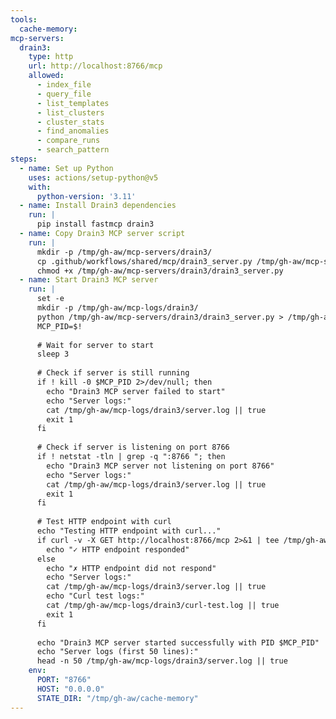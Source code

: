 ```yaml
---
tools:
  cache-memory:
mcp-servers:
  drain3:
    type: http
    url: http://localhost:8766/mcp
    allowed:
      - index_file
      - query_file
      - list_templates
      - list_clusters
      - cluster_stats
      - find_anomalies
      - compare_runs
      - search_pattern
steps:
  - name: Set up Python
    uses: actions/setup-python@v5
    with:
      python-version: '3.11'
  - name: Install Drain3 dependencies
    run: |
      pip install fastmcp drain3
  - name: Copy Drain3 MCP server script
    run: |
      mkdir -p /tmp/gh-aw/mcp-servers/drain3/
      cp .github/workflows/shared/mcp/drain3_server.py /tmp/gh-aw/mcp-servers/drain3/
      chmod +x /tmp/gh-aw/mcp-servers/drain3/drain3_server.py
  - name: Start Drain3 MCP server
    run: |
      set -e
      mkdir -p /tmp/gh-aw/mcp-logs/drain3/
      python /tmp/gh-aw/mcp-servers/drain3/drain3_server.py > /tmp/gh-aw/mcp-logs/drain3/server.log 2>&1 &
      MCP_PID=$!
      
      # Wait for server to start
      sleep 3
      
      # Check if server is still running
      if ! kill -0 $MCP_PID 2>/dev/null; then
        echo "Drain3 MCP server failed to start"
        echo "Server logs:"
        cat /tmp/gh-aw/mcp-logs/drain3/server.log || true
        exit 1
      fi
      
      # Check if server is listening on port 8766
      if ! netstat -tln | grep -q ":8766 "; then
        echo "Drain3 MCP server not listening on port 8766"
        echo "Server logs:"
        cat /tmp/gh-aw/mcp-logs/drain3/server.log || true
        exit 1
      fi
      
      # Test HTTP endpoint with curl
      echo "Testing HTTP endpoint with curl..."
      if curl -v -X GET http://localhost:8766/mcp 2>&1 | tee /tmp/gh-aw/mcp-logs/drain3/curl-test.log; then
        echo "✓ HTTP endpoint responded"
      else
        echo "✗ HTTP endpoint did not respond"
        echo "Server logs:"
        cat /tmp/gh-aw/mcp-logs/drain3/server.log || true
        echo "Curl test logs:"
        cat /tmp/gh-aw/mcp-logs/drain3/curl-test.log || true
        exit 1
      fi
      
      echo "Drain3 MCP server started successfully with PID $MCP_PID"
      echo "Server logs (first 50 lines):"
      head -n 50 /tmp/gh-aw/mcp-logs/drain3/server.log || true
    env:
      PORT: "8766"
      HOST: "0.0.0.0"
      STATE_DIR: "/tmp/gh-aw/cache-memory"
---
```


<!--

Drain3 MCP Server
Log template mining and pattern extraction tool

Drain3 is an online log template miner that extracts structured patterns from 
unstructured log files. This MCP server provides tools for indexing log files, 
querying patterns, and listing extracted templates.

Documentation: https://github.com/logpai/Drain3

This shared configuration provides a local HTTP MCP server that runs Drain3
for log analysis and template extraction. The server uses streaming JSONL
responses for progressive results.

Available tools:
  - index_file: Stream-mine templates from a log file and persist snapshot
    Parameters:
      - path: Path to the log file to analyze
      - encoding: File encoding (default: utf-8)
      - max_lines: Maximum lines to process (optional)
    Returns: Streaming JSONL events (start, progress, template, summary)

  - query_file: Match a log line against previously indexed templates
    Parameters:
      - path: Path to the indexed log file
      - text: Log line text to match
    Returns: Matching cluster information (cluster_id, size, template)

  - list_templates: List all extracted templates from an indexed file
    Parameters:
      - path: Path to the indexed log file
      - limit: Maximum number of templates to return (optional)
    Returns: Streaming JSONL events for each template

  - list_clusters: Enumerate all discovered log pattern clusters
    Parameters:
      - path: Path to the indexed log file
      - limit: Maximum number of clusters to return (optional)
    Returns: Streaming JSONL events for each cluster

  - cluster_stats: Retrieve detailed metrics for a specific cluster
    Parameters:
      - path: Path to the indexed log file
      - cluster_id: ID of the cluster to retrieve stats for
    Returns: Cluster metrics including count, frequency, template

  - find_anomalies: Detect outlier clusters or rare patterns
    Parameters:
      - path: Path to the indexed log file
      - threshold: Frequency threshold as percentage (default: 0.01)
    Returns: Streaming JSONL events for anomalous clusters

  - compare_runs: Compare two log files to identify changes
    Parameters:
      - path1: Path to the first indexed log file
      - path2: Path to the second indexed log file
    Returns: Streaming JSONL events for added, removed, and changed clusters

  - search_pattern: Search logs for specific text or regex patterns
    Parameters:
      - path: Path to the indexed log file
      - pattern: Text or regex pattern to search for
      - use_regex: Whether to use regex matching (default: false)
    Returns: Streaming JSONL events for matching clusters

Configuration:
  The server can be configured via environment variables in the workflow:
  - DRAIN3_SIM_TH: Similarity threshold (default: 0.4)
  - DRAIN3_DEPTH: Tree depth (default: 4)
  - DRAIN3_MAX_CHILDREN: Maximum children per node (default: 100)
  - DRAIN3_MAX_CLUSTERS: Maximum clusters (default: 0 = unlimited)
  - STREAM_FLUSH_EVERY: Progress event frequency (default: 500 lines)
  - STREAM_SLEEP: Throttle between flushes in seconds (default: 0)

Setup:
  1. Include in Your Workflow:
     imports:
       - shared/mcp/drain3.md

  2. The server will be automatically installed and started on localhost:8766

Example Usage:
  Analyze GitHub Actions workflow logs to identify common error patterns
  and failure templates. Index a log file, then query specific error messages
  to find which cluster they belong to.

  ```
  Use the drain3 tool to index the workflow log file at /tmp/workflow.log
  and extract error patterns. Then query a specific error message to find
  its template cluster.
  ```

Connection Type:
  This configuration uses a local HTTP MCP server running Python with FastMCP 2.0.
  The server runs with `transport="http"` which must be started by executing the
  Python script directly (not via `fastmcp run` which defaults to stdio transport).
  Responses stream as JSONL (JSON Lines) for progressive results.

State Persistence:
  Drain3 snapshots are stored in ${{ github.workspace }}/.drain3/ directory.
  Each indexed file gets its own snapshot file for quick reloading.

Troubleshooting:
  Server Failed to Start:
  - Verify Python 3.11+ is available
  - Check that port 8766 is not in use
  - Review server logs for dependency installation issues
  
  Index/Query Errors:
  - Ensure file paths are absolute or relative to workspace
  - Check that the file was indexed before querying
  - Verify file permissions are readable

Usage:
  imports:
    - shared/mcp/drain3.md

-->
